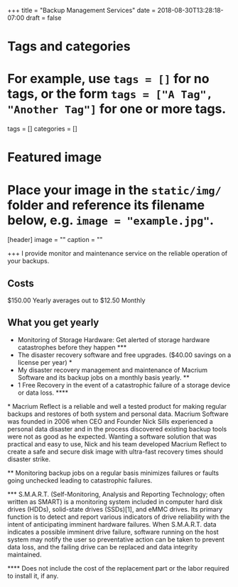 +++
title = "Backup Management Services"
date = 2018-08-30T13:28:18-07:00
draft = false

# Tags and categories
# For example, use `tags = []` for no tags, or the form `tags = ["A Tag", "Another Tag"]` for one or more tags.
tags = []
categories = []

# Featured image
# Place your image in the `static/img/` folder and reference its filename below, e.g. `image = "example.jpg"`.
[header]
image = ""
caption = ""

+++
I provide monitor and maintenance service on the reliable operation of your backups.

## Costs
$150.00 Yearly averages out to $12.50 Monthly

## What you get yearly
- Monitoring of Storage Hardware: Get alerted of storage hardware catastrophes before they happen  \*\*\*
- The disaster recovery software and free upgrades. ($40.00 savings on a license per year) \*
- My disaster recovery management and maintenance of Macrium Software and its backup jobs on a monthly basis yearly. \*\*
- 1 Free Recovery in the event of a catastrophic failure of a storage device or data loss. \*\*\*\*


\* Macrium Reflect is a reliable and well a tested product for making regular backups and restores of both system and personal data. Macrium Software was founded in 2006 when CEO and Founder Nick Sills experienced a personal data disaster and in the process discovered existing backup tools were not as good as he expected. Wanting a software solution that was practical and easy to use, Nick and his team developed Macrium Reflect to create a safe and secure disk image with ultra-fast recovery times should disaster strike.

\*\* Monitoring backup jobs on a regular basis minimizes failures or faults going unchecked leading to catastrophic failures.

\*\*\* S.M.A.R.T. (Self-Monitoring, Analysis and Reporting Technology; often written as SMART) is a monitoring system included in computer hard disk drives (HDDs), solid-state drives (SSDs)[1], and eMMC drives. Its primary function is to detect and report various indicators of drive reliability with the intent of anticipating imminent hardware failures. When S.M.A.R.T. data indicates a possible imminent drive failure, software running on the host system may notify the user so preventative action can be taken to prevent data loss, and the failing drive can be replaced and data integrity maintained.

\*\*\*\* Does not include the cost of the replacement part or the labor required to install it, if any.
